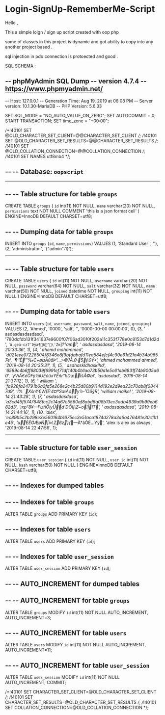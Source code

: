 # Login-SignUp-RememberMe-Script


Hello , 

This a simple loign / sign up script created with oop php 

some of classes in this project is dynamic and got ability to copy into any another project 
based . 

sql injection in pdo connection is protoected and good .

SQL SCHEMA : 

-- phpMyAdmin SQL Dump
-- version 4.7.4
-- https://www.phpmyadmin.net/
--
-- Host: 127.0.0.1
-- Generation Time: Aug 19, 2019 at 06:08 PM
-- Server version: 10.1.30-MariaDB
-- PHP Version: 5.6.33

SET SQL_MODE = "NO_AUTO_VALUE_ON_ZERO";
SET AUTOCOMMIT = 0;
START TRANSACTION;
SET time_zone = "+00:00";


/*!40101 SET @OLD_CHARACTER_SET_CLIENT=@@CHARACTER_SET_CLIENT */;
/*!40101 SET @OLD_CHARACTER_SET_RESULTS=@@CHARACTER_SET_RESULTS */;
/*!40101 SET @OLD_COLLATION_CONNECTION=@@COLLATION_CONNECTION */;
/*!40101 SET NAMES utf8mb4 */;

--
-- Database: `oopscript`
--

-- --------------------------------------------------------

--
-- Table structure for table `groups`
--

CREATE TABLE `groups` (
  `id` int(11) NOT NULL,
  `name` varchar(20) NOT NULL,
  `permissions` text NOT NULL COMMENT 'this is a json format cell'
) ENGINE=InnoDB DEFAULT CHARSET=utf8;

--
-- Dumping data for table `groups`
--

INSERT INTO `groups` (`id`, `name`, `permissions`) VALUES
(1, 'Standard User ', ''),
(2, 'administrator ', '{\"admin\":1}');

-- --------------------------------------------------------

--
-- Table structure for table `users`
--

CREATE TABLE `users` (
  `id` int(11) NOT NULL,
  `username` varchar(20) NOT NULL,
  `password` varchar(64) NOT NULL,
  `salt` varchar(32) NOT NULL,
  `name` varchar(50) NOT NULL,
  `joined` datetime NOT NULL,
  `grouping` int(11) NOT NULL
) ENGINE=InnoDB DEFAULT CHARSET=utf8;

--
-- Dumping data for table `users`
--

INSERT INTO `users` (`id`, `username`, `password`, `salt`, `name`, `joined`, `grouping`) VALUES
(2, 'Ahmed', '0000', 'salt', '', '0000-00-00 00:00:00', 0),
(3, ' asdasdasdasdasd', '780dcfdb131f341637e9600f07f06ad3010f202a11c353f778e0c8153d7d1d2d', '`û,çeü-cz7˜Þÿæ¶6^\'Zm`]*?°amÍ', ' asdasdasdasd', '2019-08-14 20:33:36', 1),
(4, ' ahemd mohammed', 'd021eee07228504f8346e8f9bfdabafd11ea584efcf4c90e61d21a4b34b9657e', '¶‘‘É™‰C+ø¤ÃùãÞ“…>©?À.0·­5¡\0Ý•', 'ahmed mohammed ahmed', '2019-08-14 20:35:31', 1),
(5, ' asdhaskldhasklhd', '6589c4b6ff68039f6991ef71df140b0b1aa73b50a1e5c61ab6831f74b9005a60', 'ýViÄ€éÖFÿ½iUEóûxYÊñr“hD\nÌšÂ©bî', 'asdasdad', '2019-08-14 21:37:12', 1),
(6, ' william ', 'fa928fa24791b6a2fa5e268e2c4b25d80b9114d192e2d9ea23c70ab8f08447d9', 'I%¨XšnÝ€W{É\'­4¤ºSœÃóy’è-¹ÕŠ§R', 'william maikel ', '2019-08-14 21:43:28', 1),
(7, ' asdasdasdasd', 'a3cd45f5747648fcc2c14a67c5560af8abd6a08b13ec3adb4939a9b99eb682d3', '¡xp“8¥—F¤ñÔiyÜá\'DÕ\\j\Z~o¦ÏîT', ' asdasdasdasd', '2019-08-14 21:44:16', 1),
(10, 'alex', 'ec89b5c2b298e3e560164b1675ec3e51aca1874d278a3a6a476481e30c1b1e45', 'uÈÊÓÆøÑ|ï•\Zßz}{*—Ä*âÕË…Yÿ', 'alex is alex as always', '2019-08-14 22:47:56', 1);

-- --------------------------------------------------------

--
-- Table structure for table `user_session`
--

CREATE TABLE `user_session` (
  `id` int(11) NOT NULL,
  `user_id` int(11) NOT NULL,
  `hash` varchar(50) NOT NULL
) ENGINE=InnoDB DEFAULT CHARSET=utf8;

--
-- Indexes for dumped tables
--

--
-- Indexes for table `groups`
--
ALTER TABLE `groups`
  ADD PRIMARY KEY (`id`);

--
-- Indexes for table `users`
--
ALTER TABLE `users`
  ADD PRIMARY KEY (`id`);

--
-- Indexes for table `user_session`
--
ALTER TABLE `user_session`
  ADD PRIMARY KEY (`id`);

--
-- AUTO_INCREMENT for dumped tables
--

--
-- AUTO_INCREMENT for table `groups`
--
ALTER TABLE `groups`
  MODIFY `id` int(11) NOT NULL AUTO_INCREMENT, AUTO_INCREMENT=3;

--
-- AUTO_INCREMENT for table `users`
--
ALTER TABLE `users`
  MODIFY `id` int(11) NOT NULL AUTO_INCREMENT, AUTO_INCREMENT=11;

--
-- AUTO_INCREMENT for table `user_session`
--
ALTER TABLE `user_session`
  MODIFY `id` int(11) NOT NULL AUTO_INCREMENT;
COMMIT;

/*!40101 SET CHARACTER_SET_CLIENT=@OLD_CHARACTER_SET_CLIENT */;
/*!40101 SET CHARACTER_SET_RESULTS=@OLD_CHARACTER_SET_RESULTS */;
/*!40101 SET COLLATION_CONNECTION=@OLD_COLLATION_CONNECTION */;
